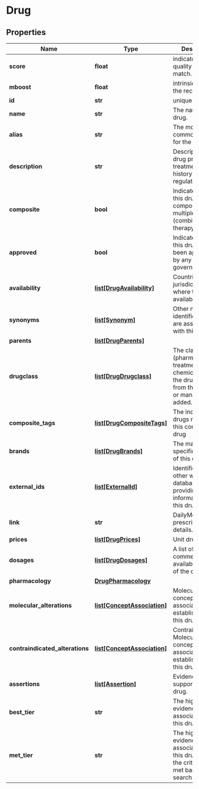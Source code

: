 # Drug

## Properties
Name | Type | Description | Notes
------------ | ------------- | ------------- | -------------
**score** | **float** | indicator of the quality of the match. | [optional] 
**mboost** | **float** | intrinsic boost to the record. | [optional] 
**id** | **str** | unique identifier. | [optional] 
**name** | **str** | The name of the drug. | [optional] 
**alias** | **str** | The most common name for the drug. | [optional] 
**description** | **str** | Descriptions of drug properties, treatments, history and regulatory status. | [optional] 
**composite** | **bool** | Indicates whether this drug is a composite of multiple drugs (combination therapy). | [optional] 
**approved** | **bool** | Indicates whether this drug has been approved by any regulating government. | [optional] 
**availability** | [**list[DrugAvailability]**](DrugAvailability.md) | Countries or jurisdictions where this drug is available. | [optional] 
**synonyms** | [**list[Synonym]**](Synonym.md) | Other names or identifiers that are associated with this drug. | [optional] 
**parents** | [**list[DrugParents]**](DrugParents.md) |  | [optional] 
**drugclass** | [**list[DrugDrugclass]**](DrugDrugclass.md) | The classes (pharmacological, treatment, chemical, etc.) of the drug inferred from the source or manually added. | [optional] 
**composite_tags** | [**list[DrugCompositeTags]**](DrugCompositeTags.md) | The individual drugs making up this composite drug | [optional] 
**brands** | [**list[DrugBrands]**](DrugBrands.md) | The manufacturer specific rendition of this drug. | [optional] 
**external_ids** | [**list[ExternalId]**](ExternalId.md) | Identifiers used in other websites or databases providing information about this drug. | [optional] 
**link** | **str** | DailyMed link for prescription label details. | [optional] 
**prices** | [**list[DrugPrices]**](DrugPrices.md) | Unit drug prices. | [optional] 
**dosages** | [**list[DrugDosages]**](DrugDosages.md) | A list of the commercially available dosages of the drug. | [optional] 
**pharmacology** | [**DrugPharmacology**](DrugPharmacology.md) |  | [optional] 
**molecular_alterations** | [**list[ConceptAssociation]**](ConceptAssociation.md) | Molecular concept associations established for this drug. | [optional] 
**contraindicated_alterations** | [**list[ConceptAssociation]**](ConceptAssociation.md) | Contraindicated Molecular concept associations established for this drug. | [optional] 
**assertions** | [**list[Assertion]**](Assertion.md) | Evidence in support of this drug. | [optional] 
**best_tier** | **str** | The highest tier evidence associated with this drug. | [optional] 
**met_tier** | **str** | The highest tier evidence associated with this drug where the criteria is fully met based on the search inputs. | [optional] 



